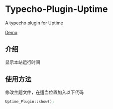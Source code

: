 # Typecho-Plugin-Uptime
A typecho plugin for Uptime

[Demo](https://www.moew.xyz/)

## 介绍
显示本站运行时间

## 使用方法
修改主题文件，在适当位置加入以下代码

``` php
Uptime_Plugin::show();
```
